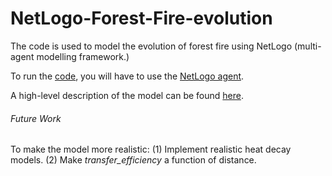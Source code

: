# NetLogo-Forest-Fire-evolution
The code is used to model the evolution of forest fire using NetLogo (multi-agent modelling framework.)

To run the [code](forest_fire_evolution.nlogo), you will have to use the [NetLogo agent](http://ccl.northwestern.edu/netlogo/models/community/Agent-Based%20Model).

A high-level description of the model can be found [here](fire_evolution_dynamics_explained.PNG).

###### Future Work 
To make the model more realistic: (1) Implement realistic heat decay models. (2) Make *transfer_efficiency* a function of distance. 
